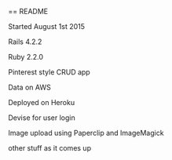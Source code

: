 == README

Started August 1st 2015

Rails 4.2.2 

Ruby 2.2.0

Pinterest style CRUD app 

Data on AWS 

Deployed on Heroku

Devise for user login

Image upload using Paperclip and ImageMagick

other stuff as it comes up


